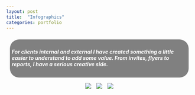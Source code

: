 ```yaml
---
layout: post
title:  "Infographics"
categories: portfolio
---
```

<div style="padding:10px">
<div style="background-color: gray; color: white; border-radius: 25px; padding:5px">
<h5>For clients internal and external I have created something a little easier to understand to add some value. From invites, flyers to reports, I have a serious creative side.</h5>
</div>
</div>
  <center><img src="{{ site.baseurl }}/assets/Info1.png" style="max-width: 100%; padding:5px">
  <img src="{{ site.baseurl }}/assets/Info2.png" style="max-width: 100%; padding:5px">
  <img src="{{ site.baseurl }}/assets/REHInfo.jpg" style="max-width: 100%; padding:5px"></center>

<!--
<html>
<head>
    <title>QNimate Slider</title>
    <link href="{{ site.baseurl }}/css/style.css" type="text/css" rel="stylesheet">
</head>
<body>
    <div class="slider-holder">
        <span id="slider-image-1"></span>
        <span id="slider-image-2"></span>
        <span id="slider-image-3"></span>
        <div class="image-holder">
            <img src="{{ site.baseurl }}/assets/Info1.png" height="582px" width="800px" class="slider-image"/>
            <img src="{{ site.baseurl }}/assets/Info2.png" height="582px" width="800px" class="slider-image"/>
            <img src="{{ site.baseurl }}/assets/Info2.png" height="582px" width="800px" class="slider-image" />
        </div>
        <div class="button-holder">
            <a href="#slider-image-1" class="slider-change"></a>
            <a href="#slider-image-2" class="slider-change"></a>
            <a href="#slider-image-3" class="slider-change"></a>
        </div>
    </div>
</body>
</html>
-->
